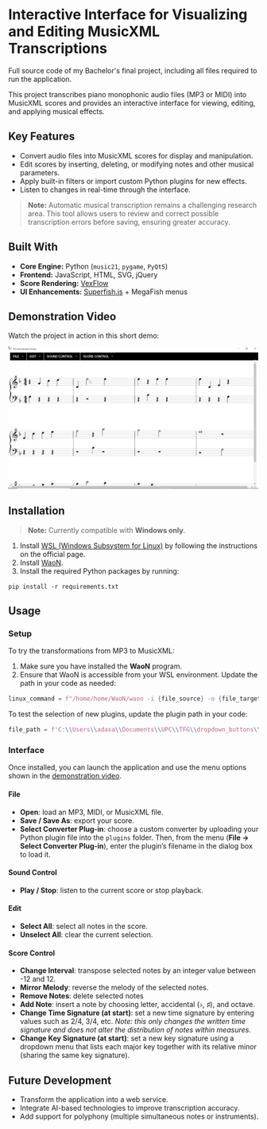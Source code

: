 # Interactive Interface for Visualizing and Editing MusicXML Transcriptions

Full source code of my Bachelor's final project, including all files required to run the application.

This project transcribes piano monophonic audio files (MP3 or MIDI) into MusicXML scores and provides an interactive interface for viewing, editing, and applying musical effects.

## Key Features

- Convert audio files into MusicXML scores for display and manipulation.  
- Edit scores by inserting, deleting, or modifying notes and other musical parameters.  
- Apply built-in filters or import custom Python plugins for new effects.  
- Listen to changes in real-time through the interface.  

> **Note:** Automatic musical transcription remains a challenging research area. This tool allows users to review and correct possible transcription errors before saving, ensuring greater accuracy.

## Built With

- **Core Engine:** Python (`music21`, `pygame`, `PyQt5`)  
- **Frontend:** JavaScript, HTML, SVG, jQuery  
- **Score Rendering:** [VexFlow](https://github.com/0xfe/vexflow)  
- **UI Enhancements:** [Superfish.js](https://github.com/joeldbirch/superfish) + MegaFish menus  


## Demonstration Video
Watch the project in action in this short demo:

[![Demo Video](assets/demo_img.png)](https://youtu.be/34K5PG9SdkM)


## Installation
> **Note:** Currently compatible with **Windows only**.

1. Install [WSL (Windows Subsystem for Linux)](https://learn.microsoft.com/en-us/windows/wsl/install) by following the instructions on the official page.
2. Install [WaoN](https://kichiki.github.io/waon/).
3. Install the required Python packages by running:

````
pip install -r requirements.txt
````

## Usage

### Setup

To try the transformations from MP3 to MusicXML:

1. Make sure you have installed the **WaoN** program.  
2. Ensure that WaoN is accessible from your WSL environment. Update the path in your code as needed:

```python
linux_command = f"/home/home/WaoN/waon -i {file_source} -o {file_target}"
```

To test the selection of new plugins, update the plugin path in your code:
```python
file_path = f'C:\\Users\\adasa\\Documents\\UPC\\TFG\\dropdown_buttons\\tfg (3)\\tfg\\plugins\\{name}.py'
```
### Interface
Once installed, you can launch the application and use the menu options shown in the [demonstration video](https://youtu.be/34K5PG9SdkM).

#### File
- **Open**: load an MP3, MIDI, or MusicXML file.
- **Save / Save As**: export your score.  
- **Select Converter Plug-in**: choose a custom converter by uploading your Python plugin file into the `plugins` folder. Then, from the menu (**File → Select Converter Plug-in**), enter the plugin’s filename in the dialog box to load it.

#### Sound Control
- **Play / Stop**: listen to the current score or stop playback.  

#### Edit
- **Select All**: select all notes in the score.
- **Unselect All**: clear the current selection. 

#### Score Control
- **Change Interval**: transpose selected notes by an integer value between -12 and 12.
- **Mirror Melody**: reverse the melody of the selected notes.
- **Remove Notes**: delete selected notes  
- **Add Note**: insert a note by choosing letter, accidental (♭, ♯), and octave. 
- **Change Time Signature (at start)**: set a new time signature by entering values such as 2/4, 3/4, etc. 
  *Note: this only changes the written time signature and does not alter the distribution of notes within measures.*  
- **Change Key Signature (at start)**: set a new key signature using a dropdown menu that lists each major key together with its relative minor (sharing the same key signature).



## Future Development

- Transform the application into a web service.  
- Integrate AI-based technologies to improve transcription accuracy.
- Add support for polyphony (multiple simultaneous notes or instruments).  
